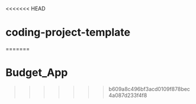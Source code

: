 <<<<<<< HEAD
# coding-project-template
=======
# Budget_App
>>>>>>> b609a8c496bf3acd0109f878bec4a087d233f4f8
